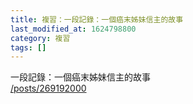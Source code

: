 ```yaml
---
title: 複習：一段記錄：一個癌末姊妹信主的故事
last_modified_at: 1624798800
category: 複習
tags: []
---
```


<p>一段記錄：一個癌末姊妹信主的故事<br/>
<a href="/posts/269192000" target="_blank">/posts/269192000</a></p>
<p> </p>
